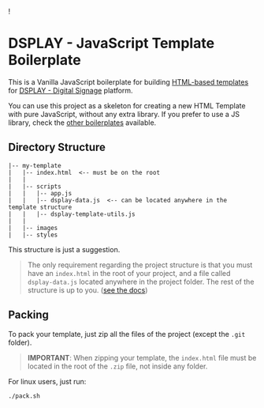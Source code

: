 [](https://developers.dsplay.tv/assets/images/dsplay-logo.png)!

# DSPLAY - JavaScript Template Boilerplate

This is a Vanilla JavaScript boilerplate for building [HTML-based templates](https://developers.dsplay.tv/docs/html-templates) for [DSPLAY - Digital Signage](https://dsplay.tv/) platform.

You can use this project as a skeleton for creating a new HTML Template with pure JavaScript, without any extra library. If you prefer to use a JS library, check the [other boilerplates](https://developers.dsplay.tv/docs/html-templates/boilerplates/) available.

## Directory Structure

```
|-- my-template
|   |-- index.html  <-- must be on the root
|   |
|   |-- scripts
|   |   |-- app.js
|   |   |-- dsplay-data.js  <-- can be located anywhere in the template structure
|   |   |-- dsplay-template-utils.js
|   |
|   |-- images
|   |-- styles
```

This structure is just a suggestion.

> The only requirement regarding the project structure is that you must have an `index.html` in the root of your project, and a file called `dsplay-data.js` located anywhere in the project folder. The rest of the structure is up to you. ([see the docs](https://developers.dsplay.tv/docs/html-templates/#directory-structure))

## Packing

To pack your template, just zip all the files of the project (except the `.git` folder).

> **IMPORTANT**: When zipping your template, the `index.html` file must be located in the root of the `.zip` file, not inside any folder.

For linux users, just run:
```sh
./pack.sh
```